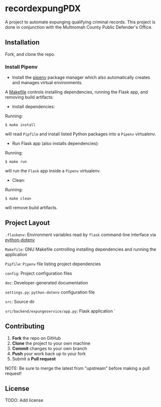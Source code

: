 # recordexpungPDX
A project to automate expunging qualifying criminal records.  This project is done in conjunction with the Multnomah County Public Defender's Office.


## Installation

Fork, and clone the repo.


### Install Pipenv

- Install the [pipenv](https://pipenv.readthedocs.io/en/latest/install) package manager which also automatically creates and manages virtual environments.

A [Makefile](https://www.gnu.org/software/make/) controls installing dependencies, running the Flask app, and removing build artifacts:

- Install dependencies:

Running:

```
$ make install
```

will read `Pipfile` and install listed Python packages into a `Pipenv` virtualenv.

- Run Flask app (also installs dependencies):

Running:

```
$ make run
```

will run the `Flask` app inside a `Pipenv` virtualenv.

- Clean:

Running:

```
$ make clean
```

will remove build artifacts.


## Project Layout

`.flaskenv`: Environment variables read by `flask` command-line interface via [python-dotenv](https://github.com/theskumar/python-dotenv)

`Makefile`: GNU Makefile controlling installing dependencies and running the application

`Pipfile`: `Pipenv` file listing project dependencies

`config`: Project configuration files

`doc`: Developer-generated documentation

`settings.py`: `python-dotenv` configuration file

`src`: Source dir

`src/backend/expungeservice/app.py`: Flask application
`

## <a name="contributing"></a>Contributing

 1. **Fork** the repo on GitHub
 2. **Clone** the project to your own machine
 3. **Commit** changes to your own branch
 4. **Push** your work back up to your fork
 5. Submit a **Pull request**

NOTE: Be sure to merge the latest from "upstream" before making a pull request!

## License

TODO: Add license
